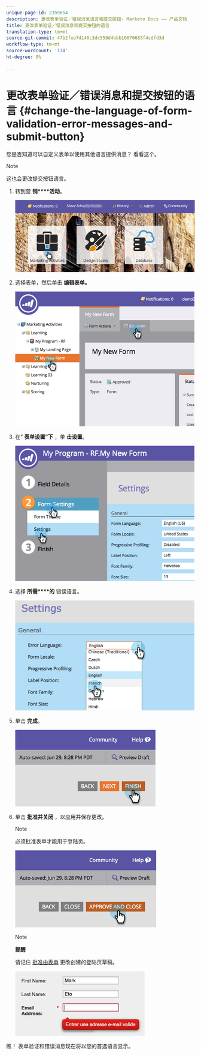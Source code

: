 ```yaml
---
unique-page-id: 2359654
description: 更改表单验证／错误消息语言和提交按钮- Marketo Docs —— 产品文档
title: 更改表单验证／错误消息和提交按钮的语言
translation-type: tm+mt
source-git-commit: 47b2fee7d146c3dc558d4bbb10070683f4cdfd3d
workflow-type: tm+mt
source-wordcount: '134'
ht-degree: 0%

---
```



# 更改表单验证／错误消息和提交按钮的语言 {#change-the-language-of-form-validation-error-messages-and-submit-button}

您是否知道可以自定义表单以使用其他语言提供消息？ 看看这个。

>[!NOTE]
>
>这也会更改提交按钮语言。

1. 转到营 **销****活动**。

   ![](assets/login-marketing-activities-6.png)

1. 选择表单，然后单击 **编辑表单。**

   ![](assets/image2014-9-15-12-3a47-3a46.png)

1. 在“ **表单设置”下** ，单 **击设置**。

   ![](assets/image2014-9-15-12-3a48-3a5.png)

1. 选择 **所需****的** 错误语言。

   ![](assets/image2014-9-15-12-3a48-3a26.png)

1. 单击 **完成**。

   ![](assets/image2014-9-15-12-3a48-3a43.png)

1. 单击 **批准并关闭** ，以应用并保存更改。

   >[!NOTE]
   >
   >必须批准表单才能用于登陆页。

   ![](assets/image2014-9-15-12-3a49-3a26.png)

   >[!NOTE]
   >
   >**提醒**
   >
   >
   >请记住 [批准由表单](../../../../product-docs/demand-generation/landing-pages/understanding-landing-pages/approve-unapprove-or-delete-a-landing-page.md) 更改创建的登陆页草稿。

   ![](assets/image2014-9-15-12-3a50-3a11.png)

瞧！ 表单验证和错误消息现在将以您的首选语言显示。